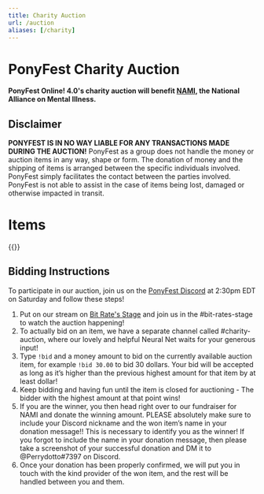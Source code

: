 ```yaml
---
title: Charity Auction
url: /auction
aliases: [/charity]
---
```


# PonyFest Charity Auction

<div class="text-box" style="text-align: left">

**PonyFest Online! 4.0's charity auction will benefit [NAMI](https://nami.org), the National Alliance on Mental Illness.**

## Disclaimer
**PONYFEST IS IN NO WAY LIABLE FOR ANY TRANSACTIONS MADE DURING THE AUCTION!** 
PonyFest as a group does not handle the money or auction items in any way, shape or form. The donation of money and
the shipping of items is arranged between the specific individuals involved. PonyFest simply facilitates the contact
between the parties involved. PonyFest is not able to assist in the case of items being lost, damaged or otherwise
impacted in transit. 

</div>

# Items

{{<auction-item>}}

<div class="text-box" style="text-align: left">

## Bidding Instructions

To participate in our auction, join us on the [PonyFest Discord](https://discord.gg/ponyfest) at 2:30pm EDT on Saturday
and follow these steps!

1. Put on our stream on [Bit Rate's Stage](https://ponyfest.horse/bit-rates-stage) and join us in the #bit-rates-stage to watch the auction
happening!
2. To actually bid on an item, we have a separate channel called #charity-auction, where our lovely and helpful
Neural Net waits for your generous input!
3. Type `!bid` and a money amount to bid on the currently available auction item, for example `!bid 30.00`
to bid 30 dollars. Your bid will be accepted as long as it’s higher than the previous highest
amount for that item by at least dollar!
4. Keep bidding and having fun until the item is closed for auctioning - The bidder with the highest amount at that
point wins!
5. If you are the winner, you then head right over to our fundraiser for NAMI and donate the winning amount.
PLEASE absolutely make sure to include your Discord nickname and the won item’s name in your donation message!! This is
necessary to identify you as the winner! If you forgot to include the name in your donation message, then please take a
screenshot of your successful donation and DM it to @Perrydotto#7397 on Discord.
6. Once your donation has been properly confirmed, we will put you in touch with the kind provider of the won item, and
the rest will be handled between you and them.

</div>
